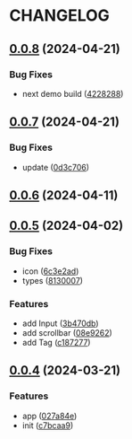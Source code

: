 # CHANGELOG

## [0.0.8](https://github.com/innei/shiro-rc/compare/v0.0.7...v0.0.8) (2024-04-21)


### Bug Fixes

* next demo build ([4228288](https://github.com/innei/shiro-rc/commit/422828843d5791ba774f5cc6b730dcc0e20e27d5))



## [0.0.7](https://github.com/innei/shiro-rc/compare/v0.0.6...v0.0.7) (2024-04-21)


### Bug Fixes

* update ([0d3c706](https://github.com/innei/shiro-rc/commit/0d3c706411f3dac58bcadef6fab364f1709720f1))



## [0.0.6](https://github.com/innei/shiro-rc/compare/v0.0.5...v0.0.6) (2024-04-11)



## [0.0.5](https://github.com/innei/shiro-rc/compare/v0.0.4...v0.0.5) (2024-04-02)


### Bug Fixes

* icon ([6c3e2ad](https://github.com/innei/shiro-rc/commit/6c3e2adaf41eeed638e480e589130ef2a7b1b43d))
* types ([8130007](https://github.com/innei/shiro-rc/commit/8130007f8674f7cc95819e89987cfb2712465363))


### Features

* add Input ([3b470db](https://github.com/innei/shiro-rc/commit/3b470dbac229f0dcf810dbfbdec2edf84defbd7e))
* add scrollbar ([08e9262](https://github.com/innei/shiro-rc/commit/08e9262c43179141c7a148d1e071f31a713b7383))
* add Tag ([c187277](https://github.com/innei/shiro-rc/commit/c187277e0ea5dbc75ccf3fad30a69438d10aebc2))



## [0.0.4](https://github.com/innei/shiro-rc/compare/c7bcaa931a19f7697bb5c21f00e2474eb3c35c76...v0.0.4) (2024-03-21)


### Features

* app ([027a84e](https://github.com/innei/shiro-rc/commit/027a84e209ebc0bf0d2ec45f94e65e3cf846049b))
* init ([c7bcaa9](https://github.com/innei/shiro-rc/commit/c7bcaa931a19f7697bb5c21f00e2474eb3c35c76))



